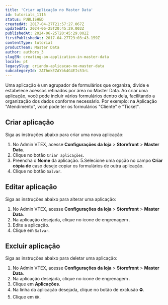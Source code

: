 ```yaml
---
title: 'Criar aplicação no Master Data'
id: tutorials_1115
status: PUBLISHED
createdAt: 2017-04-27T21:57:27.067Z
updatedAt: 2024-06-25T20:45:29.002Z
publishedAt: 2024-06-25T20:45:29.002Z
firstPublishedAt: 2017-04-27T23:03:43.159Z
contentType: tutorial
productTeam: Master Data
author: authors_3
slugEN: creating-an-application-in-master-data
locale: pt
legacySlug: criando-aplicacao-no-master-data
subcategoryId: 2AThnkEZAYbk4G4EIs53rL
---
```


Uma aplicação é um agrupador de formulários que organiza, divide e estabelece acessos refinados por área no Master Data. Ao criar uma aplicação, você pode incluir vários formulários dentro dela, facilitando a organização dos dados conforme necessário. Por exemplo: na Aplicação "Atendimento", você pode ter os formulários "Cliente" e "Ticket".

## Criar aplicação

Siga as instruções abaixo para criar uma nova aplicação:

1. No Admin VTEX, acesse **Configurações da loja** > **Storefront** > **Master Data**.
2. Clique no botão `Criar aplicações`.
4. Preencha o **Nome** da aplicação.
5.Selecione uma opção no campo **Criar cópia de** caso deseje copiar os formulários de outra aplicação.
6. Clique no botão `Salvar`.

## Editar aplicação

Siga as instruções abaixo para alterar uma aplicação:

1. No Admin VTEX, acesse **Configurações da loja** > **Storefront** > **Master Data**.
3. Na aplicação desejada, clique no ícone de engrenagem <i class="fas fa-cog"></i>.
4. Edite a aplicação.
5. Clique em `Salvar`.

## Excluir aplicação

Siga as instruções abaixo para deletar uma aplicação:

1. No Admin VTEX, acesse **Configurações da loja** > **Storefront** > **Master Data**.
2. Na aplicação desejada, clique no ícone de engrenagem <i class="fas fa-cog"></i>.
4. Clique em **Aplicações**.
5. Na linha da aplicação desejada, clique no botão de exclusão ⛔.
6. Clique em `OK`.

